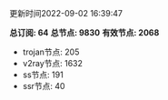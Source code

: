 更新时间2022-09-02 16:39:47

**总订阅: 64**
**总节点: 9830**
**有效节点: 2068**
- trojan节点: 205
- v2ray节点: 1632
- ss节点: 191
- ssr节点: 40
